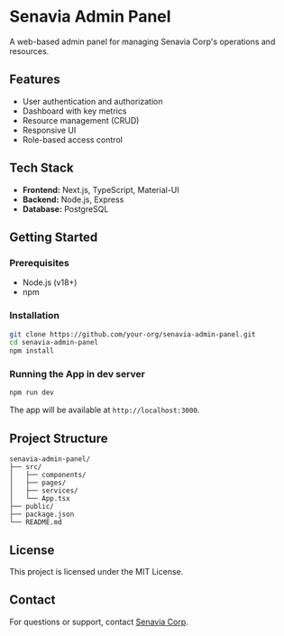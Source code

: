 # Senavia Admin Panel

A web-based admin panel for managing Senavia Corp's operations and resources.

## Features

- User authentication and authorization
- Dashboard with key metrics
- Resource management (CRUD)
- Responsive UI
- Role-based access control

## Tech Stack

- **Frontend:** Next.js, TypeScript, Material-UI
- **Backend:** Node.js, Express
- **Database:** PostgreSQL

## Getting Started

### Prerequisites

- Node.js (v18+)
- npm

### Installation

```bash
git clone https://github.com/your-org/senavia-admin-panel.git
cd senavia-admin-panel
npm install
```

### Running the App in dev server

```bash
npm run dev
```

The app will be available at `http://localhost:3000`.

## Project Structure

```
senavia-admin-panel/
├── src/
│   ├── components/
│   ├── pages/
│   ├── services/
│   └── App.tsx
├── public/
├── package.json
└── README.md
```

## License

This project is licensed under the MIT License.

## Contact

For questions or support, contact [Senavia Corp](mailto:support@senavia.com).